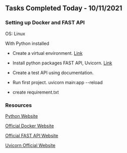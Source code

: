 ## Tasks Completed Today - 10/11/2021

### Setting up Docker and FAST API
OS: Linux

With Python installed

+ Create a virtual environment.
[Link](https://docs.python.org/3/library/venv.html)

+ Install python packages FAST API, Uvicorn. [Link](https://fastapi.tiangolo.com/)

+ Create a test API using documentation.

+ Run first project. uvicorn main:app --reload

+ create requirement.txt

### Resources
[Python Website](https://www.python.org/)

[Official Docker Website](https://www.docker.com/) 

[Official FAST API Website](https://fastapi.tiangolo.com/)

[Uvicorn Official Website](https://www.uvicorn.org/)